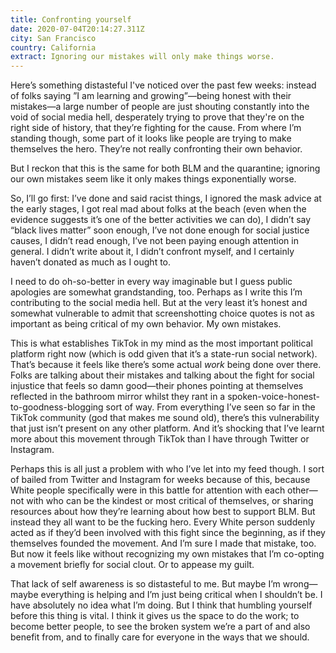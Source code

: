 ```yaml
---
title: Confronting yourself
date: 2020-07-04T20:14:27.311Z
city: San Francisco
country: California
extract: Ignoring our mistakes will only make things worse.
---
```

Here’s something distasteful I've noticed over the past few weeks: instead of folks saying ”I am learning and growing”—being honest with their mistakes—a large number of people are just shouting constantly into the void of social media hell, desperately trying to prove that they're on the right side of history, that they’re fighting for the cause. From where I’m standing though, some part of it looks like people are trying to make themselves the hero. They’re not really confronting their own behavior.

But I reckon that this is the same for both BLM and the quarantine; ignoring our own mistakes seem like it only makes things exponentially worse.

So, I’ll go first: I’ve done and said racist things, I ignored the mask advice at the early stages, I got real mad about folks at the beach (even when the evidence suggests it’s one of the better activities we can do), I didn’t say “black lives matter” soon enough, I’ve not done enough for social justice causes, I didn’t read enough, I’ve not been paying enough attention in general. I didn’t write about it, I didn’t confront myself, and I certainly haven’t donated as much as I ought to. 

I need to do oh-so-better in every way imaginable but I guess public apologies are somewhat grandstanding, too. Perhaps as I write this I’m contributing to the social media hell. But at the very least it’s honest and somewhat vulnerable to admit that screenshotting choice quotes is not as important as being critical of my own behavior. My own mistakes. 

This is what establishes TikTok in my mind as the most important political platform right now (which is odd given that it’s a state-run social network). That’s because it feels like there’s some actual _work_ being done over there. Folks are talking about their mistakes and talking about the fight for social injustice that feels so damn good—their phones pointing at themselves reflected in the bathroom mirror whilst they rant in a spoken-voice-honest-to-goodness-blogging sort of way. From everything I’ve seen so far in the TikTok community (god that makes me sound old), there’s this vulnerability that just isn’t present on any other platform. And it’s shocking that I’ve learnt more about this movement through TikTok than I have through Twitter or Instagram.

Perhaps this is all just a problem with who I’ve let into my feed though. I sort of bailed from Twitter and Instagram for weeks because of this, because White people specifically were in this battle for attention with each other—not with who can be the kindest or most critical of themselves, or sharing resources about how they’re learning about how best to support BLM. But instead they all want to be the fucking hero. Every White person suddenly acted as if they’d been involved with this fight since the beginning, as if they themselves founded the movement. And I’m sure I made that mistake, too. But now it feels like without recognizing my own mistakes that I’m co-opting a movement briefly for social clout. Or to appease my guilt.

That lack of self awareness is so distasteful to me. But maybe I’m wrong—maybe everything is helping and I’m just being critical when I shouldn’t be. I have absolutely no idea what I’m doing. But I think that humbling yourself before this thing is vital. I think it gives us the space to do the work; to become better people, to see the broken system we’re a part of and also benefit from, and to finally care for everyone in the ways that we should.
